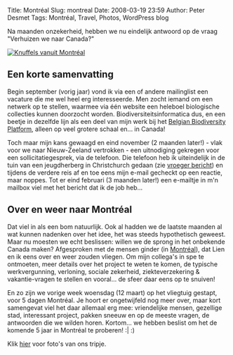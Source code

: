 Title: Montréal
Slug: montreal
Date: 2008-03-19 23:59
Author: Peter Desmet
Tags: Montréal, Travel, Photos, WordPress blog

Na maanden onzekerheid, hebben we nu eindelijk antwoord op de vraag "Verhuizen we naar Canada?"

[![Knuffels vanuit Montréal](https://lh4.googleusercontent.com/-1mfh8dZgDvo/R-FgsgYwY_I/AAAAAAAAF2o/WQocmMiIey0/s800/2008.03.17%252520-%252520Montr%2525C3%2525A9al%252520%25252804%252529.jpg "Knuffels vanuit Montréal")](https://picasaweb.google.com/Peter.Desmet/Montreal?authuser=0&authkey=Gv1sRgCNPjkPf3qq7L0wE&feat=directlink)

## Een korte samenvatting

Begin september (vorig jaar) vond ik via een of andere mailinglist een vacature die me wel heel erg interesseerde. Men zocht iemand om een netwerk op te stellen, waarmee via één website een heleboel biologische collecties kunnen doorzocht worden. Biodiversiteitsinformatica dus, en een beetje in dezelfde lijn als een deel van mijn werk bij het [Belgian Biodiversity Platform](http://www.biodiversity.be), alleen op veel grotere schaal en... in Canada!

Toch maar mijn kans gewaagd en eind november (2 maanden later!) - vlak voor we naar Nieuw-Zeeland vertrokken - een uitnodiging gekregen voor een sollicitatiegesprek, via de telefoon. Die telefoon heb ik uiteindelijk in de tuin van een jeugdherberg in Christchurch gedaan (zie [vroeger bericht](|filename|/2007/van-christchurch-naar-te-anau.md)) en tijdens de verdere reis af en toe eens mijn e-mail gecheckt op een reactie, maar noppes. Tot er eind februari (3 maanden later!) een e-mailtje in m'n mailbox viel met het bericht dat ik de job heb...

## Over en weer naar Montréal

Dat viel in als een bom natuurlijk. Ook al hadden we de laatste maanden al wat kunnen nadenken over het idee, het was steeds hypothetisch geweest. Maar nu moesten we echt beslissen: willen we de sprong in het onbekende Canada maken? Afgesproken met de mensen ginder (in [Montréal](http://en.wikipedia.org/wiki/Montreal)), dat Lien en ik eens over en weer zouden vliegen. Om mijn collega's in spe te ontmoeten, meer details over het project te weten te komen, de typische werkvergunning, verloning, sociale zekerheid, ziekteverzekering & vakantie-vragen te stellen en vooral... de sfeer daar eens op te snuiven!

En zo zijn we vorige week woensdag (12 maart) op het vliegtuig gestapt, voor 5 dagen Montréal. Je hoort er ongetwijfeld nog meer over, maar kort samengevat viel het daar allemaal erg mee: vriendelijke mensen, gezellige stad, interessant project, pakken sneeuw en op de meeste vragen, de antwoorden die we wilden horen. Kortom... we hebben beslist om het de komende 5 jaar in Montréal te proberen! :| :)

Klik [hier](https://picasaweb.google.com/Peter.Desmet/Montreal?authuser=0&authkey=Gv1sRgCNPjkPf3qq7L0wE&feat=directlink) voor foto's van ons tripje.